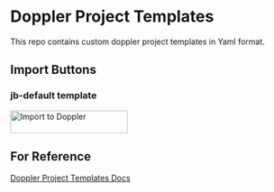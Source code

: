 # Doppler Project Templates 

This repo contains custom doppler project templates in Yaml format. 

## Import Buttons
### jb-default template
<a href="https://dashboard.doppler.com/workplace/template/import?template=https://github.com/bjesuiter/doppler-project-templates/blob/main/templates/jb-default.yaml" target="_blank"/>
    <img src="https://raw.githubusercontent.com/DopplerUniversity/app-config-templates/main/doppler-button.svg" width="207.5" height="40" alt="Import to Doppler" />
</a>

## For Reference 

[Doppler Project Templates Docs](https://docs.doppler.com/docs/project-templates)